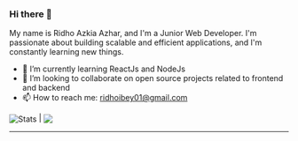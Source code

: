### Hi there 👋

My name is Ridho Azkia Azhar, and I'm a Junior Web Developer. I'm passionate about building scalable and efficient applications, and I'm constantly learning new things.

- 🌱 I’m currently learning ReactJs and NodeJs
- 👯 I’m looking to collaborate on open source projects related to frontend and backend
- 📫 How to reach me: ridhoibey01@gmail.com

<img align="center" src="https://github-readme-stats.vercel.app/api?username=ridhoibey0&show_icons=true&include_all_commits=true&theme=transparent&hide_border=true&cache_seconds=7200" alt="Stats" /> | <img align="center" src="https://github-readme-stats.vercel.app/api/top-langs/?username=ridhoibey0&layout=compact&theme=transparent&hide_border=true&cache_seconds=7200" />
<hr />
